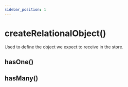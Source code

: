 ```yaml
---
sidebar_position: 1
---
```


# createRelationalObject()

Used to define the object we expect to receive in the store.

## hasOne()

## hasMany()